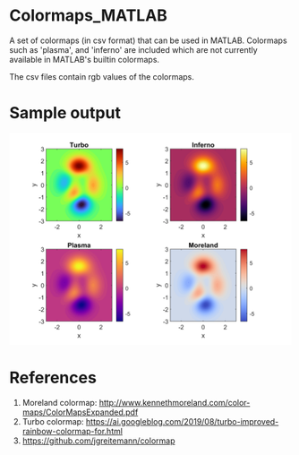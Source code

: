 # Colormaps_MATLAB
A set of colormaps (in csv format) that can be used in MATLAB. Colormaps such as 'plasma', and 'inferno' are included which are not currently available in MATLAB's builtin colormaps.

The csv files contain rgb values of the colormaps. 


# Sample output
<p float="left">
<img src="https://github.com/zaman13/Colormaps_MATLAB/blob/master/colormap_sample.png" alt="alt text" width="800">


# References
1. Moreland colormap: http://www.kennethmoreland.com/color-maps/ColorMapsExpanded.pdf
2. Turbo colormap: https://ai.googleblog.com/2019/08/turbo-improved-rainbow-colormap-for.html
3. https://github.com/jgreitemann/colormap
